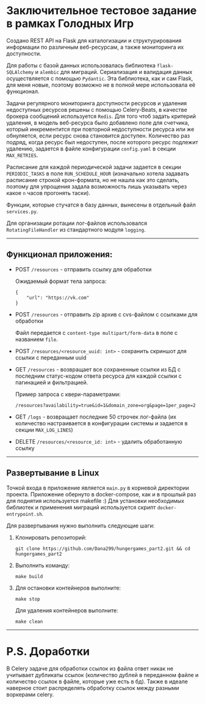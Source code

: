 # Заключительное тестовое задание в рамках Голодных Игр

Создано REST API на Flask для каталогизации и структурирования информации по различным веб-ресурсам, а также мониторинга их доступности.

Для работы с базой данных использовалась библиотека ```flask-SQLAlchemy``` и ```alembic``` для миграций. Сериализация и валидация данных осуществляется с помощью ```Pydantic```. Эта библиотека, как и сам Flask, для меня новые, поэтому возможно не в полной мере использовала её функционал.

Задачи регулярного мониторинга доступности ресурсов и удаления недоступных ресурсов решены с помощью Celery-Beats, в качестве брокера сообщений используется ```Redis```. Для того чтоб задать критерий удаления, в модель веб-ресурса было добавлено поле для счетчика, который инкрементится при повторной недоступности ресурса или же обнуляется, если ресурс снова становится доступен. Количество раз подряд, когда ресурс был недоступен, после которого ресурс подлежит удалению, задается в файле конфигурации ```config.yaml``` в секции ```MAX_RETRIES```.

Расписание для каждой периодической задачи задается в секции ```PERIODIC_TASKS``` в поле ```RUN_SCHEDULE_HOUR``` (изначально хотела задавать расписание строкой крон-формата, но не нашла как это сделать, поэтому для упрощения задала возможность лишь указывать через какое ```n``` часов прогонять таски).

Функции, которые стучатся в базу данных, вынесены в отдельный файл ```services.py```.

Для организации ротации лог-файлов использовался ```RotatingFileHandler``` из стандартного модуля ```logging```.
___

## Функционал приложения:

   * POST ```/resources``` - отправить ссылку для обработки

        Ожидаемый формат тела запроса:

        ```
        {
            "url": "https://vk.com"
        }
        ```

   * POST ```/resources``` - отправить zip архив с cvs-файлом с ссылками для обработки

        Файл передается с ```content-type multipart/form-data``` в поле с названием ```file```.

   * POST ```/resources/<resource_uuid: int>``` - сохранить скриншот для ссылки с переданным uuid

   * GET ```/resources``` - возвращает все сохраненные ссылки из БД с последним статус-кодом ответа ресурса для каждой ссылки с пагинацией и фильтрацией.

        Пример запроса с квери-параметрами:

        ```/resources?availability=true&id=1&domain_zone=org&page=1per_page=2```



   * GET ```/logs``` - возвращает последние 50 строчек лог-файла (их количество настраивается в конфигурации системы и задается в секции ```MAX_LOG_LINES```)

   * DELETE ```/resources/<resource_id: int>``` - удалить обработанную ссылку


___

## Развертывание в Linux

Точкой входа в приложение является ```main.py``` в корневой директории проекта. Приложение обернуто в docker-compose, как и в прошлый раз для поднятия используется makefile :) Для установки необходимых библиотек и применения миграций используется скрипт ```docker-entrypoint.sh```.

Для развертывания нужно выполнить следующие шаги:

1. Клонировать репозиторий:
   ```
   git clone https://github.com/Dana299/hungergames_part2.git && cd hungergames_part2
   ```
2. Выполнить команду:
   ```
   make build
   ```
3. Для остановки контейнеров выполните:
   ```
   make stop
   ```
   Для удаления контейнеров выполните:
   ```
   make clean
   ```
___
# P.S. Доработки

В Celery задаче для обработки ссылок из файла ответ никак не учитывает дубликаты ссылок (количество дублей в переданном файле и количество ссылок в файле, которые уже есть в бд). Также в идеале наверное стоит распределять обработку ссылок между разными воркерами celery.



